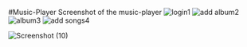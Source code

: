 #Music-Player
Screenshot of the music-player
![login1](https://user-images.githubusercontent.com/40627830/75873371-c7684b00-5e35-11ea-8172-a43105772e2b.png)
![add album2](https://user-images.githubusercontent.com/40627830/75873384-cdf6c280-5e35-11ea-918d-32782f252518.png)
![album3](https://user-images.githubusercontent.com/40627830/75873393-d3540d00-5e35-11ea-9ef8-8aae4260a200.png)
![add songs4](https://user-images.githubusercontent.com/40627830/75873407-da7b1b00-5e35-11ea-8f3e-0a0f42e38501.png)

![Screenshot (10)](https://user-images.githubusercontent.com/40627830/75873440-e5ce4680-5e35-11ea-9061-4b720ca77b70.png)
